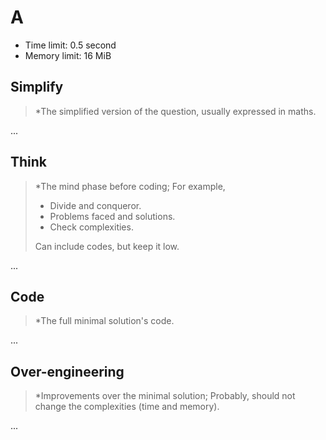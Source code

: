 # A

- Time limit: 0.5 second
- Memory limit: 16 MiB

## Simplify

> *The simplified version of the question, usually expressed in maths.

...

## Think

> *The mind phase before coding; For example,
>
> - Divide and conqueror.
> - Problems faced and solutions.
> - Check complexities.
>
> Can include codes, but keep it low.

...

## Code

> *The full minimal solution's code.

...

## Over-engineering

> *Improvements over the minimal solution; Probably, should not change the complexities (time and memory).

...